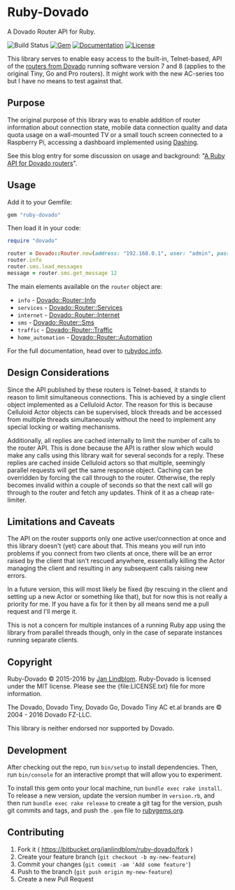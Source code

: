 # Ruby-Dovado

A Dovado Router API for Ruby.

![Build Status](https://codebuild.us-east-1.amazonaws.com/badges?uuid=eyJlbmNyeXB0ZWREYXRhIjoiVm56aUlONWd6bVhhc1BCVjFhSStUOGlFZGM4VndqWHozc1NReUIwQVFrTmdJazJqS3VsVXF2ZzRBcGxxYzU4NmZjNXd0RlgxZHNOWGZKRXpQbmNGbnJnPSIsIml2UGFyYW1ldGVyU3BlYyI6Ikd1ZC9nc3VFbFNsdzZwOTAiLCJtYXRlcmlhbFNldFNlcmlhbCI6MX0%3D&branch=master)
[![Gem](https://img.shields.io/gem/v/ruby-dovado.png?style=flat)](https://rubygems.org/gems/ruby-dovado)
[![Documentation](https://img.shields.io/badge/docs-rdoc.info-blue.png?style=flat)](http://www.rubydoc.info/gems/ruby-dovado/frames)
[![License](https://img.shields.io/badge/license-MIT-yellowgreen.png?style=flat)](#copyright)

This library serves to enable easy access to the built-in, Telnet-based, API of the [routers from Dovado](http://www.dovado.com/en/products) running software version 7 and 8 (applies to the original Tiny, Go and Pro routers). It might work with the new AC-series too but I have no means to test against that.

## Purpose

The original purpose of this library was to enable addition of router information about connection state, mobile data connection quality and data quota usage on a wall-mounted TV or a small touch screen connected to a Raspberry Pi, accessing a dashboard implemented using [Dashing](https://shopify.github.io/dashing/).

See this blog entry for some discussion on usage and background: "[A Ruby API for Dovado routers](http://www.janlindblom.se/blog/programming/2015/10/22/ruby-dovado-library.html)".

## Usage

Add it to your Gemfile:

```ruby
gem "ruby-dovado"
```

Then load it in your code:

```ruby
require "dovado"

router = Dovado::Router.new(address: "192.168.0.1", user: "admin", password: "password")
router.info
router.sms.load_messages
message = router.sms.get_message 12
```

The main elements available on the `router` object are:

* `info` - [Dovado::Router::Info](http://www.rubydoc.info/gems/ruby-dovado/Dovado/Router/Info)
* `services` - [Dovado::Router::Services](http://www.rubydoc.info/gems/ruby-dovado/Dovado/Router/Services)
* `internet` - [Dovado::Router::Internet](http://www.rubydoc.info/gems/ruby-dovado/Dovado/Router/Internet)
* `sms` - [Dovado::Router::Sms](http://www.rubydoc.info/gems/ruby-dovado/Dovado/Router/Sms)
* `traffic` - [Dovado::Router::Traffic](http://www.rubydoc.info/gems/ruby-dovado/Dovado/Router/Traffic)
* `home_automation` - [Dovado::Router::Automation](http://www.rubydoc.info/gems/ruby-dovado/Dovado/Router/Automation)

For the full documentation, head over to [rubydoc.info](http://www.rubydoc.info/gems/ruby-dovado/frames).

## Design Considerations

Since the API published by these routers is Telnet-based, it stands to reason to limit simultaneous connections. This is achieved by a single client object implemented as a Celluloid Actor. The reason for this is because Celluloid Actor objects can be supervised, block threads and be accessed from multiple threads simultaneously without the need to implement any special locking or waiting mechanisms.

Additionally, all replies are cached internally to limit the number of calls to the router API. This is done because the API is rather slow which would make any calls using this library wait for several seconds for a reply. These replies are cached inside Celluloid actors so that multiple, seemingly parallel requests will get the same response object. Caching can be overridden by forcing the call through to the router. Otherwise, the reply becomes invalid within a couple of seconds so that the next call will go through to the router and fetch any updates. Think of it as a cheap rate-limiter.

## Limitations and Caveats

The API on the router supports only one active user/connection at once and this library doesn't (yet) care about that. This means you *will* run into problems if you connect from two clients at once, there will be an error raised by the client that isn't rescued anywhere, essentially killing the Actor managing the client and resulting in any subsequent calls raising new errors.

In a future version, this will most likely be fixed (by rescuing in the client and setting up a new Actor or something like that), but for now this is not really a priority for me. If you have a fix for it then by all means send me a pull request and I'll merge it.

This is not a concern for multiple instances of a running Ruby app using the library from parallel threads though, only in the case of separate instances running separate clients.

## Copyright

Ruby-Dovado © 2015-2016 by [Jan Lindblom](mailto:janlindblom@fastmail.fm).
Ruby-Dovado is licensed under the MIT license. Please see the
{file:LICENSE.txt} file for more information.

The Dovado, Dovado Tiny, Dovado Go, Dovado Tiny AC et.al brands are © 2004 - 2016 Dovado FZ-LLC.

This library is neither endorsed nor supported by Dovado.

## Development

After checking out the repo, run `bin/setup` to install dependencies. Then, run `bin/console` for an interactive prompt that will allow you to experiment.

To install this gem onto your local machine, run `bundle exec rake install`. To release a new version, update the version number in `version.rb`, and then run `bundle exec rake release` to create a git tag for the version, push git commits and tags, and push the `.gem` file to [rubygems.org](https://rubygems.org).

## Contributing

1. Fork it ( https://bitbucket.org/janlindblom/ruby-dovado/fork )
2. Create your feature branch (`git checkout -b my-new-feature`)
3. Commit your changes (`git commit -am 'Add some feature'`)
4. Push to the branch (`git push origin my-new-feature`)
5. Create a new Pull Request
